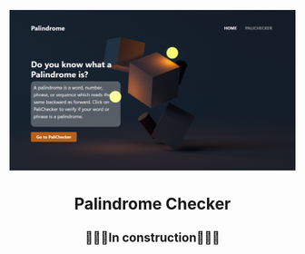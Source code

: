 <div align="center"> 

![](readme-Img/pc-img1.png)
# Palindrome Checker

## 🚧👷‍♂️In construction👷‍♂️🚧
<br>

</div>

